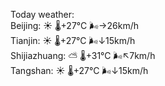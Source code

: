 Today weather:  
Beijing: ☀️ 🌡️+27°C 🌬️→26km/h  
Tianjin: ☀️ 🌡️+27°C 🌬️↓15km/h  
Shijiazhuang: ⛅️  🌡️+31°C 🌬️↖7km/h  
Tangshan: ☀️ 🌡️+27°C 🌬️↓15km/h  
